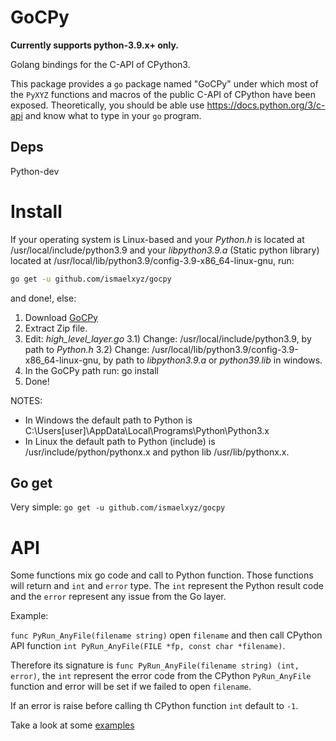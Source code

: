 # GoCPy

**Currently supports python-3.9.x+ only.**

Golang bindings for the C-API of CPython3.

This package provides a ``go`` package named "GoCPy" under which most of the
``PyXYZ`` functions and macros of the public C-API of CPython have been
exposed. Theoretically, you should be able use https://docs.python.org/3/c-api
and know what to type in your ``go`` program.

## Deps

Python-dev

# Install

If your operating system is Linux-based and your *Python.h* is located at
/usr/local/include/python3.9 and your *libpython3.9.a* 
(Static python library) located at 
/usr/local/lib/python3.9/config-3.9-x86_64-linux-gnu, run:
```bash
go get -u github.com/ismaelxyz/gocpy
```
and done!, else:

1) Download [GoCPy](https://codeload.github.com/ismaelxyz/gocpy/zip/main)
2) Extract Zip file.
3) Edit: *high_level_layer.go*
  3.1) Change: /usr/local/include/python3.9, by path to *Python.h*
  3.2) Change: /usr/local/lib/python3.9/config-3.9-x86_64-linux-gnu, by path to
  *libpython3.9.a* or *python39.lib* in windows.
4) In the GoCPy path run: go install
5) Done!

NOTES:
* In Windows the default path to Python is C:\Users\[user]\AppData\Local\Programs\Python\Python3.x
* In Linux the default path to Python (include) is /usr/include/python/pythonx.x and 
python lib /usr/lib/pythonx.x.

## Go get

Very simple: `go get -u github.com/ismaelxyz/gocpy`

# API

Some functions mix go code and call to Python function. Those functions will
return and `int` and `error` type. The `int` represent the Python result code
and the `error` represent any issue from the Go layer.

Example:

`func PyRun_AnyFile(filename string)` open `filename` and then call CPython API
function `int PyRun_AnyFile(FILE *fp, const char *filename)`.

Therefore its signature is `func PyRun_AnyFile(filename string) (int, error)`,
the `int` represent the error code from the CPython `PyRun_AnyFile` function
and error will be set if we failed to open `filename`.

If an error is raise before calling th CPython function `int` default to `-1`.

Take a look at some [examples](examples)
